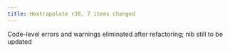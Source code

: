 ```yaml
---
title: Hextrapolate r38, 7 items changed
---
```


Code-level errors and warnings eliminated after refactoring; nib still to be updated
